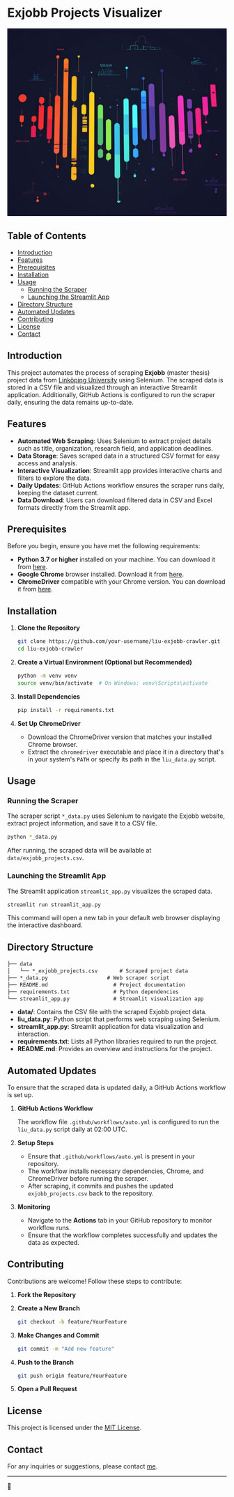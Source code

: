# Exjobb Projects Visualizer

![Project Logo](./logo.png)

## Table of Contents

- [Introduction](#introduction)
- [Features](#features)
- [Prerequisites](#prerequisites)
- [Installation](#installation)
- [Usage](#usage)
  - [Running the Scraper](#running-the-scraper)
  - [Launching the Streamlit App](#launching-the-streamlit-app)
- [Directory Structure](#directory-structure)
- [Automated Updates](#automated-updates)
- [Contributing](#contributing)
- [License](#license)
- [Contact](#contact)

## Introduction

This project automates the process of scraping **Exjobb** (master thesis) project data from [Linköping University](https://exjobb.liu.se/en-US/) using Selenium. The scraped data is stored in a CSV file and visualized through an interactive Streamlit application. Additionally, GitHub Actions is configured to run the scraper daily, ensuring the data remains up-to-date.

## Features

- **Automated Web Scraping**: Uses Selenium to extract project details such as title, organization, research field, and application deadlines.
- **Data Storage**: Saves scraped data in a structured CSV format for easy access and analysis.
- **Interactive Visualization**: Streamlit app provides interactive charts and filters to explore the data.
- **Daily Updates**: GitHub Actions workflow ensures the scraper runs daily, keeping the dataset current.
- **Data Download**: Users can download filtered data in CSV and Excel formats directly from the Streamlit app.

## Prerequisites

Before you begin, ensure you have met the following requirements:

- **Python 3.7 or higher** installed on your machine. You can download it from [here](https://www.python.org/downloads/).
- **Google Chrome** browser installed. Download it from [here](https://www.google.com/chrome/).
- **ChromeDriver** compatible with your Chrome version. You can download it from [here](https://chromedriver.chromium.org/downloads).

## Installation

1. **Clone the Repository**

   ```bash
   git clone https://github.com/your-username/liu-exjobb-crawler.git
   cd liu-exjobb-crawler
   ```
2. **Create a Virtual Environment (Optional but Recommended)**

   ```bash
   python -m venv venv
   source venv/bin/activate  # On Windows: venv\Scripts\activate
   ```
3. **Install Dependencies**

   ```bash
   pip install -r requirements.txt
   ```
4. **Set Up ChromeDriver**

   - Download the ChromeDriver version that matches your installed Chrome browser.
   - Extract the `chromedriver` executable and place it in a directory that's in your system's `PATH` or specify its path in the `liu_data.py` script.

## Usage

### Running the Scraper

The scraper script `*_data.py` uses Selenium to navigate the Exjobb website, extract project information, and save it to a CSV file.

```bash
python *_data.py
```

After running, the scraped data will be available at `data/exjobb_projects.csv`.

### Launching the Streamlit App

The Streamlit application `streamlit_app.py` visualizes the scraped data.

```bash
streamlit run streamlit_app.py
```

This command will open a new tab in your default web browser displaying the interactive dashboard.

## Directory Structure

```
├── data
│   └── *_exjobb_projects.csv       # Scraped project data
├── *_data.py                   # Web scraper script
├── README.md                     # Project documentation
├── requirements.txt              # Python dependencies
└── streamlit_app.py              # Streamlit visualization app
```

- **data/**: Contains the CSV file with the scraped Exjobb project data.
- **liu_data.py**: Python script that performs web scraping using Selenium.
- **streamlit_app.py**: Streamlit application for data visualization and interaction.
- **requirements.txt**: Lists all Python libraries required to run the project.
- **README.md**: Provides an overview and instructions for the project.

## Automated Updates

To ensure that the scraped data is updated daily, a GitHub Actions workflow is set up.

1. **GitHub Actions Workflow**

   The workflow file `.github/workflows/auto.yml` is configured to run the `liu_data.py` script daily at 02:00 UTC.
2. **Setup Steps**

   - Ensure that `.github/workflows/auto.yml` is present in your repository.
   - The workflow installs necessary dependencies, Chrome, and ChromeDriver before running the scraper.
   - After scraping, it commits and pushes the updated `exjobb_projects.csv` back to the repository.
3. **Monitoring**

   - Navigate to the **Actions** tab in your GitHub repository to monitor workflow runs.
   - Ensure that the workflow completes successfully and updates the data as expected.

## Contributing

Contributions are welcome! Follow these steps to contribute:

1. **Fork the Repository**
2. **Create a New Branch**

   ```bash
   git checkout -b feature/YourFeature
   ```
3. **Make Changes and Commit**

   ```bash
   git commit -m "Add new feature"
   ```
4. **Push to the Branch**

   ```bash
   git push origin feature/YourFeature
   ```
5. **Open a Pull Request**

## License

This project is licensed under the [MIT License](LICENSE).

## Contact

For any inquiries or suggestions, please contact [me](mailto:djmax96945147@outlook.com).

---

🚀
